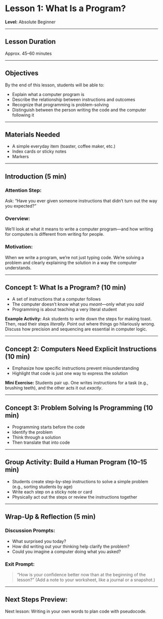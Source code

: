 # Lesson 1: What Is a Program?

**Level:** Absolute Beginner

---

## Lesson Duration
Approx. 45–60 minutes

---

## Objectives

By the end of this lesson, students will be able to:

- Explain what a computer program is
- Describe the relationship between instructions and outcomes
- Recognize that programming is problem-solving
- Distinguish between the person writing the code and the computer following it

---

## Materials Needed

- A simple everyday item (toaster, coffee maker, etc.)
- Index cards or sticky notes
- Markers

---

## Introduction (5 min)

### Attention Step:
Ask: “Have you ever given someone instructions that didn’t turn out the way you expected?”

### Overview:
We’ll look at what it means to write a computer program—and how writing for computers is different from writing for people.

### Motivation:
When we write a program, we’re not just typing code. We’re solving a problem and clearly explaining the solution in a way the computer understands.

---

## Concept 1: What Is a Program? (10 min)

- A set of instructions that a computer follows
- The computer doesn’t know what you *meant*—only what you *said*
- Programming is about teaching a very literal student

**Example Activity:**
Ask students to write down the steps for making toast.
Then, read their steps *literally*. Point out where things go hilariously wrong.
Discuss how precision and sequencing are essential in computer logic.

---

## Concept 2: Computers Need Explicit Instructions (10 min)

- Emphasize how specific instructions prevent misunderstanding
- Highlight that code is just one way to express the solution

**Mini Exercise:**
Students pair up. One writes instructions for a task (e.g., brushing teeth), and the other acts it out *exactly*.

---

## Concept 3: Problem Solving Is Programming (10 min)

- Programming starts before the code
- Identify the problem
- Think through a solution
- Then translate that into code

---

## Group Activity: Build a Human Program (10–15 min)

- Students create step-by-step instructions to solve a simple problem (e.g., sorting students by age)
- Write each step on a sticky note or card
- Physically act out the steps or review the instructions together

---

## Wrap-Up & Reflection (5 min)

### Discussion Prompts:

- What surprised you today?
- How did writing out your thinking help clarify the problem?
- Could you imagine a computer doing what you asked?

### Exit Prompt:
> “How is your confidence better now than at the beginning of the lesson?”
(Add a note to your worksheet, like a journal or a snapshot.)

---

## Next Steps Preview:
Next lesson: Writing in your own words to plan code with pseudocode.
